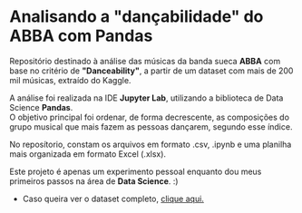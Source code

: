 # Analisando a "dançabilidade" do ABBA com Pandas

Repositório destinado à análise das músicas da banda sueca **ABBA** com base no critério de **"Danceability"**, a partir de um dataset com mais de 200 mil músicas, extraído do Kaggle.

A análise foi realizada na IDE **Jupyter Lab**, utilizando a biblioteca de Data Science **Pandas**.  
O objetivo principal foi ordenar, de forma decrescente, as composições do grupo musical que mais fazem as pessoas dançarem, segundo esse índice.

No reposítorio, constam os arquivos em formato .csv, .ipynb e uma planilha mais organizada em formato Excel (.xlsx).

Este projeto é apenas um experimento pessoal enquanto dou meus primeiros passos na área de **Data Science**. :)

- Caso queira ver o dataset completo, [clique aqui.](https://www.kaggle.com/datasets/devdope/200k-spotify-songs-light-dataset) 
